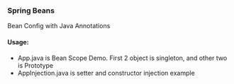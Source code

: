 ### Spring Beans
Bean Config with Java Annotations


#### Usage:
- App.java is Bean Scope Demo. First 2 object is singleton, and other two is Prototype
- AppInjection.java is setter and constructor injection example
